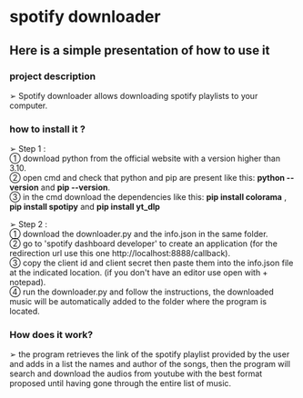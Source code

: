 # **spotify downloader**  
## Here is a simple presentation of how to use it  





  
### **project description**  
➢ Spotify downloader allows downloading spotify playlists to your computer.  

  
### **how to install it ?**
➢ Step 1 :  
➀ download python from the official website with a version higher than 3.10.  
➁ open cmd and check that python and pip are present like this: **python --version** and **pip --version**.  
➂ in the cmd download the dependencies like this: **pip install colorama** , **pip install spotipy** and **pip install yt_dlp**  

➢ Step 2 :  
➀ download the downloader.py and the info.json in the same folder.  
➁ go to 'spotify dashboard developer' to create an application (for the redirection url use this one http://localhost:8888/callback).  
➂ copy the client id and client secret then paste them into the info.json file at the indicated location. (if you don't have an editor use open with + notepad).  
➃ run the downloader.py and follow the instructions, the downloaded music will be automatically added to the folder where the program is located.


### **How does it work?**
➢ the program retrieves the link of the spotify playlist provided by the user and adds in a list the names and author of the songs, then the program will search and download the audios from youtube with the best format proposed until having gone through the entire list of music.
